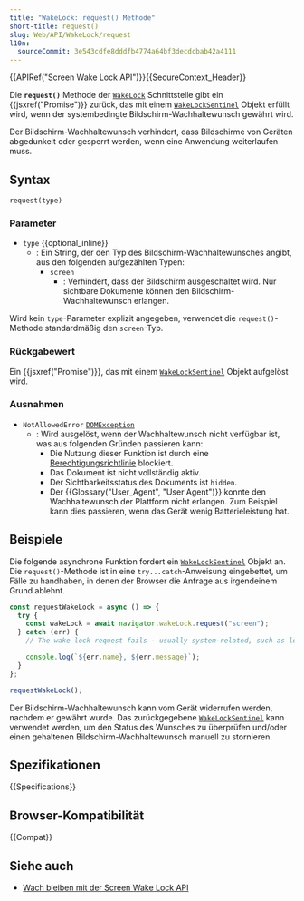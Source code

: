 ```yaml
---
title: "WakeLock: request() Methode"
short-title: request()
slug: Web/API/WakeLock/request
l10n:
  sourceCommit: 3e543cdfe8dddfb4774a64bf3decdcbab42a4111
---
```


{{APIRef("Screen Wake Lock API")}}{{SecureContext_Header}}

Die **`request()`** Methode der [`WakeLock`](/de/docs/Web/API/WakeLock) Schnittstelle gibt ein {{jsxref("Promise")}} zurück, das mit einem [`WakeLockSentinel`](/de/docs/Web/API/WakeLockSentinel) Objekt erfüllt wird, wenn der systembedingte Bildschirm-Wachhaltewunsch gewährt wird.

Der Bildschirm-Wachhaltewunsch verhindert, dass Bildschirme von Geräten abgedunkelt oder gesperrt werden, wenn eine Anwendung weiterlaufen muss.

## Syntax

```js-nolint
request(type)
```

### Parameter

- `type` {{optional_inline}}
  - : Ein String, der den Typ des Bildschirm-Wachhaltewunsches angibt, aus den folgenden aufgezählten Typen:
    - `screen`
      - : Verhindert, dass der Bildschirm ausgeschaltet wird.
        Nur sichtbare Dokumente können den Bildschirm-Wachhaltewunsch erlangen.

Wird kein `type`-Parameter explizit angegeben, verwendet die `request()`-Methode standardmäßig den `screen`-Typ.

### Rückgabewert

Ein {{jsxref("Promise")}}, das mit einem [`WakeLockSentinel`](/de/docs/Web/API/WakeLockSentinel) Objekt aufgelöst wird.

### Ausnahmen

- `NotAllowedError` [`DOMException`](/de/docs/Web/API/DOMException)
  - : Wird ausgelöst, wenn der Wachhaltewunsch nicht verfügbar ist, was aus folgenden Gründen passieren kann:
    - Die Nutzung dieser Funktion ist durch eine [Berechtigungsrichtlinie](/de/docs/Web/HTTP/Guides/Permissions_Policy) blockiert.
    - Das Dokument ist nicht vollständig aktiv.
    - Der Sichtbarkeitsstatus des Dokuments ist `hidden`.
    - Der {{Glossary("User_Agent", "User Agent")}} konnte den Wachhaltewunsch der Plattform nicht erlangen.
      Zum Beispiel kann dies passieren, wenn das Gerät wenig Batterieleistung hat.

## Beispiele

Die folgende asynchrone Funktion fordert ein [`WakeLockSentinel`](/de/docs/Web/API/WakeLockSentinel) Objekt an.
Die `request()`-Methode ist in eine `try...catch`-Anweisung eingebettet, um Fälle zu handhaben, in denen der Browser die Anfrage aus irgendeinem Grund ablehnt.

```js
const requestWakeLock = async () => {
  try {
    const wakeLock = await navigator.wakeLock.request("screen");
  } catch (err) {
    // The wake lock request fails - usually system-related, such as low battery.

    console.log(`${err.name}, ${err.message}`);
  }
};

requestWakeLock();
```

Der Bildschirm-Wachhaltewunsch kann vom Gerät widerrufen werden, nachdem er gewährt wurde.
Das zurückgegebene [`WakeLockSentinel`](/de/docs/Web/API/WakeLockSentinel) kann verwendet werden, um den Status des Wunsches zu überprüfen und/oder einen gehaltenen Bildschirm-Wachhaltewunsch manuell zu stornieren.

## Spezifikationen

{{Specifications}}

## Browser-Kompatibilität

{{Compat}}

## Siehe auch

- [Wach bleiben mit der Screen Wake Lock API](https://developer.chrome.com/docs/capabilities/web-apis/wake-lock/)
